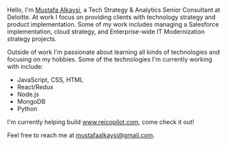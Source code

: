 Hello, I'm [Mustafa Alkaysi](https://www.linkedin.com/in/mustafaalkaysi/), a Tech Strategy & Analytics Senior Consultant at Deloitte. At work I focus on providing clients with technology strategy and product implementation. Some of my work includes managing a Salesforce implementation, cloud strategy, and Enterprise-wide IT Modernization strategy projects.

Outside of work I'm passionate about learning all kinds of technologies and focusing on my hobbies. Some of the technologies I'm currently working with include:

* JavaScript, CSS, HTML
* React/Redux
* Node.js
* MongoDB
* Python

I'm currently helping build www.reicopilot.com, come check it out!

Feel free to reach me at mustafaalkaysi@gmail.com.
